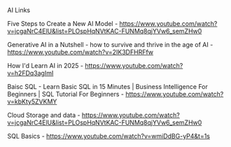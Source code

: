 AI Links 


Five Steps to Create a New AI Model - https://www.youtube.com/watch?v=jcgaNrC4ElU&list=PLOspHqNVtKAC-FUNMq8qjYVw6_semZHw0

Generative AI in a Nutshell - how to survive and thrive in the age of AI - https://www.youtube.com/watch?v=2IK3DFHRFfw

How I'd Learn AI in 2025 - https://www.youtube.com/watch?v=h2FDq3agImI 

Baisc SQL - Learn Basic SQL in 15 Minutes | Business Intelligence For Beginners | SQL Tutorial For Beginners - https://www.youtube.com/watch?v=kbKty5ZVKMY

Cloud Storage and data - https://www.youtube.com/watch?v=jcgaNrC4ElU&list=PLOspHqNVtKAC-FUNMq8qjYVw6_semZHw0

SQL Basics - https://www.youtube.com/watch?v=wmiDdBG-yP4&t=1s
